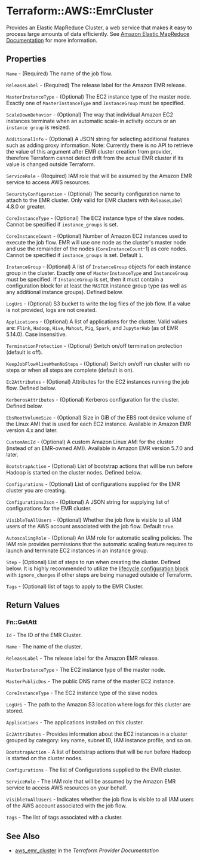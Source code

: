 # Terraform::AWS::EmrCluster

Provides an Elastic MapReduce Cluster, a web service that makes it easy to
process large amounts of data efficiently. See [Amazon Elastic MapReduce Documentation](https://aws.amazon.com/documentation/elastic-mapreduce/)
for more information.

## Properties

`Name` - (Required) The name of the job flow.

`ReleaseLabel` - (Required) The release label for the Amazon EMR release.

`MasterInstanceType` - (Optional) The EC2 instance type of the master node. Exactly one of `MasterInstanceType` and `InstanceGroup` must be specified.

`ScaleDownBehavior` - (Optional) The way that individual Amazon EC2 instances terminate when an automatic scale-in activity occurs or an `instance group` is resized.

`AdditionalInfo` - (Optional) A JSON string for selecting additional features such as adding proxy information. Note: Currently there is no API to retrieve the value of this argument after EMR cluster creation from provider, therefore Terraform cannot detect drift from the actual EMR cluster if its value is changed outside Terraform.

`ServiceRole` - (Required) IAM role that will be assumed by the Amazon EMR service to access AWS resources.

`SecurityConfiguration` - (Optional) The security configuration name to attach to the EMR cluster. Only valid for EMR clusters with `ReleaseLabel` 4.8.0 or greater.

`CoreInstanceType` - (Optional) The EC2 instance type of the slave nodes. Cannot be specified if `instance_groups` is set.

`CoreInstanceCount` - (Optional) Number of Amazon EC2 instances used to execute the job flow. EMR will use one node as the cluster's master node and use the remainder of the nodes (`CoreInstanceCount`-1) as core nodes. Cannot be specified if `instance_groups` is set. Default `1`.

`InstanceGroup` - (Optional) A list of `InstanceGroup` objects for each instance group in the cluster. Exactly one of `MasterInstanceType` and `InstanceGroup` must be specified. If `InstanceGroup` is set, then it must contain a configuration block for at least the `MASTER` instance group type (as well as any additional instance groups). Defined below.

`LogUri` - (Optional) S3 bucket to write the log files of the job flow. If a value is not provided, logs are not created.

`Applications` - (Optional) A list of applications for the cluster. Valid values are: `Flink`, `Hadoop`, `Hive`, `Mahout`, `Pig`, `Spark`, and `JupyterHub` (as of EMR 5.14.0). Case insensitive.

`TerminationProtection` - (Optional) Switch on/off termination protection (default is off).

`KeepJobFlowAliveWhenNoSteps` - (Optional) Switch on/off run cluster with no steps or when all steps are complete (default is on).

`Ec2Attributes` - (Optional) Attributes for the EC2 instances running the job flow. Defined below.

`KerberosAttributes` - (Optional) Kerberos configuration for the cluster. Defined below.

`EbsRootVolumeSize` - (Optional) Size in GiB of the EBS root device volume of the Linux AMI that is used for each EC2 instance. Available in Amazon EMR version 4.x and later.

`CustomAmiId` - (Optional) A custom Amazon Linux AMI for the cluster (instead of an EMR-owned AMI). Available in Amazon EMR version 5.7.0 and later.

`BootstrapAction` - (Optional) List of bootstrap actions that will be run before Hadoop is started on the cluster nodes. Defined below.

`Configurations` - (Optional) List of configurations supplied for the EMR cluster you are creating.

`ConfigurationsJson` - (Optional) A JSON string for supplying list of configurations for the EMR cluster.

`VisibleToAllUsers` - (Optional) Whether the job flow is visible to all IAM users of the AWS account associated with the job flow. Default `true`.

`AutoscalingRole` - (Optional) An IAM role for automatic scaling policies. The IAM role provides permissions that the automatic scaling feature requires to launch and terminate EC2 instances in an instance group.

`Step` - (Optional) List of steps to run when creating the cluster. Defined below. It is highly recommended to utilize the [lifecycle configuration block](/docs/configuration/resources.html) with `ignore_changes` if other steps are being managed outside of Terraform.

`Tags` - (Optional) list of tags to apply to the EMR Cluster.


## Return Values

### Fn::GetAtt

`Id` - The ID of the EMR Cluster.

`Name` - The name of the cluster.

`ReleaseLabel` - The release label for the Amazon EMR release.

`MasterInstanceType` - The EC2 instance type of the master node.

`MasterPublicDns` - The public DNS name of the master EC2 instance.

`CoreInstanceType` - The EC2 instance type of the slave nodes.

`LogUri` - The path to the Amazon S3 location where logs for this cluster are stored.

`Applications` - The applications installed on this cluster.

`Ec2Attributes` - Provides information about the EC2 instances in a cluster grouped by category: key name, subnet ID, IAM instance profile, and so on.

`BootstrapAction` - A list of bootstrap actions that will be run before Hadoop is started on the cluster nodes.

`Configurations` - The list of Configurations supplied to the EMR cluster.

`ServiceRole` - The IAM role that will be assumed by the Amazon EMR service to access AWS resources on your behalf.

`VisibleToAllUsers` - Indicates whether the job flow is visible to all IAM users of the AWS account associated with the job flow.

`Tags` - The list of tags associated with a cluster.

## See Also

* [aws_emr_cluster](https://www.terraform.io/docs/providers/aws/r/emr_cluster.html) in the _Terraform Provider Documentation_